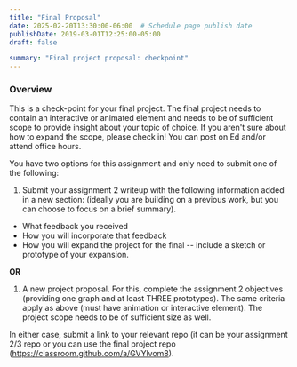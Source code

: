 ```yaml
---
title: "Final Proposal"
date: 2025-02-20T13:30:00-06:00  # Schedule page publish date
publishDate: 2019-03-01T12:25:00-05:00
draft: false

summary: "Final project proposal: checkpoint"
---
```


### Overview

This is a check-point for your final project. The final project needs to contain an interactive or animated element and needs to be of sufficient scope to provide insight about your topic of choice. If you aren't sure about how to expand the scope, please check in! You can post on Ed and/or attend office hours.

You have two options for this assignment and only need to submit one of the following:

1.  Submit your assignment 2 writeup with the following information added in a new section: (ideally you are building on a previous work, but you can choose to focus on a brief summary).

-   What feedback you received
-   How you will incorporate that feedback
-   How you will expand the project for the final -- include a sketch or prototype of your expansion.

**OR**

1.  A new project proposal. For this, complete the assignment 2 objectives (providing one graph and at least THREE prototypes). The same criteria apply as above (must have animation or interactive element). The project scope needs to be of sufficient size as well.

In either case, submit a link to your relevant repo (it can be your assignment 2/3 repo or you can use the final project repo (https://classroom.github.com/a/GVYlvom8).
